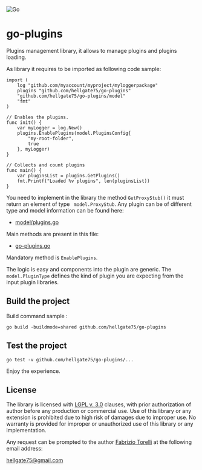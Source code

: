 <div style="width: 100% !important; align: right;">

![Go](https://github.com/hellgate75/go-plugins/workflows/Go/badge.svg?branch=master) &nbsp; &nbsp;

</div>

# go-plugins
Plugins management library, it allows to manage plugins and plugins loading.

As library it requires to be imported as following code sample:
```
import (
    log "github.com/myaccount/myproject/myloggerpackage"
    plugins "github.com/hellgate75/go-plugins"
    "github.com/hellgate75/go-plugins/model"
    "fmt"
)

// Enables the plugins.
func init() {
    var myLogger = log.New()
    plugins.EnablePlugins(model.PluginsConfig{
        "my-root-folder",
        true
    }, myLogger)
}

// Collects and count plugins
func main() {
    var pluginsList = plugins.GetPlugins()
    fmt.Printf("Loaded %v plugins", len(pluginsList))
}

```

You need to implement in the library the method ```GetProxyStub()```  it must return an element of type 
``` model.ProxyStub```. Any plugin can be of different type and model information can be found here:

* [model/plugins.go](/model/plugins.go)

Main methods are present in this file:

* [go-plugins.go](/go-plugins.go)

Mandatory method is ```EnablePlugins```. 

The logic is easy and components into the plugin are generic. The ```model.PluginType``` defines the kind of plugin you are expecting from the input plugin libraries.



## Build the project

Build command sample :
```
go build -buildmode=shared github.com/hellgate75/go-plugins
```

## Test the project

```
go test -v github.com/hellgate75/go-plugins/...
```

Enjoy the experience.

## License

The library is licensed with [LGPL v. 3.0](/LICENSE) clauses, with prior authorization of author before any production or commercial use. Use of this library or any extension is prohibited due to high risk of damages due to improper use. No warranty is provided for improper or unauthorized use of this library or any implementation.

Any request can be prompted to the author [Fabrizio Torelli](https://www.linkedin.com/in/fabriziotorelli) at the following email address:

[hellgate75@gmail.com](mailto:hellgate75@gmail.com)
